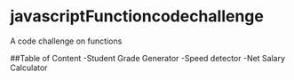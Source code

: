 # javascriptFunctioncodechallenge
A  code challenge on functions

##Table of Content
  -Student Grade Generator
  -Speed detector
  -Net Salary Calculator
